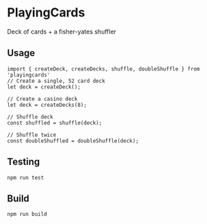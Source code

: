 # PlayingCards

Deck of cards + a fisher-yates shuffler

## Usage

```
import { createDeck, createDecks, shuffle, doubleShuffle } from 'playingcards'
// Create a single, 52 card deck
let deck = createDeck();

// Create a casino deck
let deck = createDecks(8);

// Shuffle deck
const shuffled = shuffle(deck);

// Shuffle twice
const doubleShuffled = doubleShuffle(deck);
```

## Testing

`npm run test`

## Build

`npm run build`
